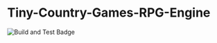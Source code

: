 # Tiny-Country-Games-RPG-Engine
![Build and Test Badge](https://github.com/JoseRivas1998/Tiny-Country-Games-RPG-Engine/workflows/Build%20and%20Test/badge.svg)
